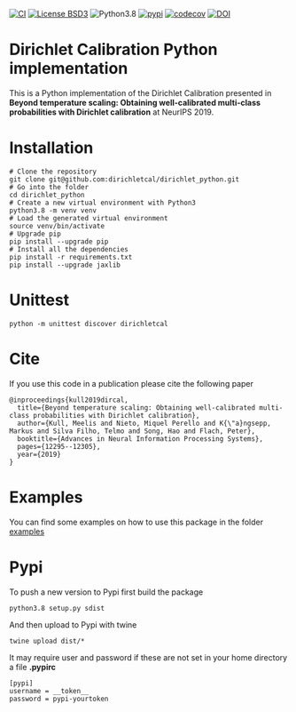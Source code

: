 [![CI][ci:b]][ci]
[![License BSD3][license:b]][license]
![Python3.8][python:b]
[![pypi][pypi:b]][pypi]
[![codecov][codecov:b]][codecov]
[![DOI](https://zenodo.org/badge/227004259.svg)](https://zenodo.org/badge/latestdoi/227004259)

[ci]: https://github.com/dirichletcal/dirichlet_python/actions/workflows/ci.yml
[ci:b]: https://github.com/dirichletcal/dirichlet_python/workflows/CI/badge.svg
[license]: https://github.com/dirichletcal/dirichlet_python/blob/master/LICENSE.txt
[license:b]: https://img.shields.io/github/license/dirichletcal/dirichlet_python.svg
[python:b]: https://img.shields.io/badge/python-3.8-blue
[pypi]: https://badge.fury.io/py/dirichletcal
[pypi:b]: https://badge.fury.io/py/dirichletcal.svg
[codecov]: https://codecov.io/gh/dirichletcal/dirichlet_python
[codecov:b]: https://codecov.io/gh/dirichletcal/dirichlet_python/branch/master/graph/badge.svg

# Dirichlet Calibration Python implementation

This is a Python implementation of the Dirichlet Calibration presented in
__Beyond temperature scaling: Obtaining well-calibrated multi-class probabilities
with Dirichlet calibration__ at NeurIPS 2019.

# Installation

```
# Clone the repository
git clone git@github.com:dirichletcal/dirichlet_python.git
# Go into the folder
cd dirichlet_python
# Create a new virtual environment with Python3
python3.8 -m venv venv
# Load the generated virtual environment
source venv/bin/activate
# Upgrade pip
pip install --upgrade pip
# Install all the dependencies
pip install -r requirements.txt
pip install --upgrade jaxlib
```

# Unittest

```
python -m unittest discover dirichletcal
```


# Cite

If you use this code in a publication please cite the following paper


```
@inproceedings{kull2019dircal,
  title={Beyond temperature scaling: Obtaining well-calibrated multi-class probabilities with Dirichlet calibration},
  author={Kull, Meelis and Nieto, Miquel Perello and K{\"a}ngsepp, Markus and Silva Filho, Telmo and Song, Hao and Flach, Peter},
  booktitle={Advances in Neural Information Processing Systems},
  pages={12295--12305},
  year={2019}
}
```

# Examples

You can find some examples on how to use this package in the folder
[examples](examples)

# Pypi

To push a new version to Pypi first build the package

```
python3.8 setup.py sdist
```

And then upload to Pypi with twine

```
twine upload dist/*
```

It may require user and password if these are not set in your home directory a
file  __.pypirc__

```
[pypi]
username = __token__
password = pypi-yourtoken
```
